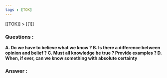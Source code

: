 ```yaml
---
tags : [TOK]
---
```


[[TOK]] > [[1]]

### Questions :

**A. Do we have to believe what we know ?
B. Is there a difference between opinion and belief ?
C. Must all knowledge be true ? Provide examples ?
D. When, if ever, can we know something with absolute certainty**

### Answer :